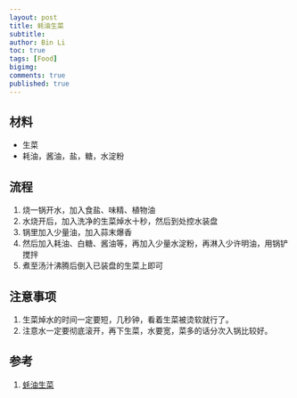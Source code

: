 ```yaml
---
layout: post
title: 蚝油生菜
subtitle:
author: Bin Li
toc: true
tags: [Food]
bigimg: 
comments: true
published: true
---
```


## 材料
* 生菜
* 耗油，酱油，盐，糖，水淀粉

## 流程
1. 烧一锅开水，加入食盐、味精、植物油
2. 水烧开后，加入洗净的生菜焯水十秒，然后到处控水装盘
3. 锅里加入少量油，加入蒜末爆香
4. 然后加入耗油、白糖、酱油等，再加入少量水淀粉，再淋入少许明油，用锅铲搅拌
5. 煮至汤汁沸腾后倒入已装盘的生菜上即可

## 注意事项
1. 生菜焯水的时间一定要短，几秒钟，看着生菜被烫软就行了。
2. 注意水一定要彻底滚开，再下生菜，水要宽，菜多的话分次入锅比较好。

## 参考
1. [蚝油生菜](https://www.xiachufang.com/recipe/99799/)

